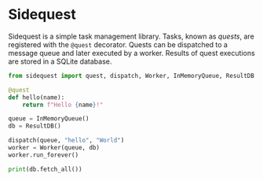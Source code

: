 # Sidequest

Sidequest is a simple task management library. Tasks, known as *quests*, are
registered with the `@quest` decorator. Quests can be dispatched to a message
queue and later executed by a worker. Results of quest executions are stored in
a SQLite database.

```python
from sidequest import quest, dispatch, Worker, InMemoryQueue, ResultDB

@quest
def hello(name):
    return f"Hello {name}!"

queue = InMemoryQueue()
db = ResultDB()

dispatch(queue, "hello", "World")
worker = Worker(queue, db)
worker.run_forever()

print(db.fetch_all())
```
